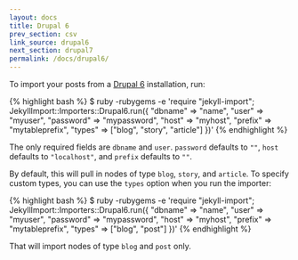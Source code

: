 ```yaml
---
layout: docs
title: Drupal 6
prev_section: csv
link_source: drupal6
next_section: drupal7
permalink: /docs/drupal6/
---
```


To import your posts from a [Drupal 6](http://drupal.org) installation, run:

{% highlight bash %}
$ ruby -rubygems -e 'require "jekyll-import";
    JekyllImport::Importers::Drupal6.run({
      "dbname"   => "name",
      "user"     => "myuser",
      "password" => "mypassword",
      "host"     => "myhost",
      "prefix"   => "mytableprefix",
      "types"    => ["blog", "story", "article"]
    })'
{% endhighlight %}

The only required fields are `dbname` and `user`. `password` defaults to `""`,
`host` defaults to `"localhost"`, and `prefix` defaults to `""`.

By default, this will pull in nodes of type `blog`, `story`, and `article`.
To specify custom types, you can use the `types` option when you run the
importer:

{% highlight bash %}
$ ruby -rubygems -e 'require "jekyll-import";
    JekyllImport::Importers::Drupal6.run({
      "dbname"   => "name",
      "user"     => "myuser",
      "password" => "mypassword",
      "host"     => "myhost",
      "prefix"   => "mytableprefix",
      "types"    => ["blog", "post"]
    })'
{% endhighlight %}

That will import nodes of type `blog` and `post` only.
